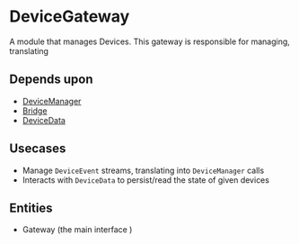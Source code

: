 # DeviceGateway

A module that manages Devices. This gateway is responsible for managing, translating 

## Depends upon

- [DeviceManager](../DeviceManager/README.md)
- [Bridge](../Bridge/README.md)
- [DeviceData](../DeviceData/README.md)

## Usecases

- Manage `DeviceEvent` streams, translating into `DeviceManager` calls
- Interacts with `DeviceData` to persist/read the state of given devices


## Entities

- Gateway (the main interface )
